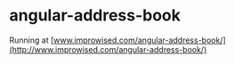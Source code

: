 angular-address-book
====================
Running at [www.improwised.com/angular-address-book/](http://www.improwised.com/angular-address-book/)
